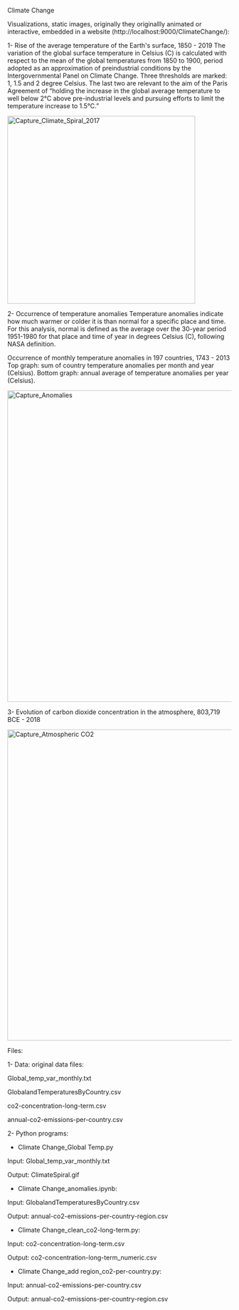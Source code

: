 Climate Change

Visualizations, static images, originally they originallly animated or interactive, embedded in a website (http://localhost:9000/ClimateChange/):

1- Rise of the average temperature of the Earth's surface, 1850 - 2019
The variation of the global surface temperature in Celsius (C) is calculated with respect to the mean of the global temperatures from 1850 to 1900, period adopted as an approximation of preindustrial conditions by the Intergovernmental Panel on Climate Change.
Three thresholds are marked: 1, 1.5 and 2 degree Celsius. The last two are relevant to the aim of the Paris Agreement of “holding the increase in the global average temperature to well below 2°C above pre-industrial levels and pursuing efforts to limit the temperature increase to 1.5°C.”

<img width="422" alt="Capture_Climate_Spiral_2017" src="https://user-images.githubusercontent.com/53956697/109977859-430c0a80-7ccb-11eb-8c46-f46871560ecd.PNG">


2- Occurrence of temperature anomalies
Temperature anomalies indicate how much warmer or colder it is than normal for a specific place and time. For this analysis, normal is defined as the average over the 30-year period 1951-1980 for that place and time of year in degrees Celsius (C), following NASA definition.

Occurrence of monthly temperature anomalies in 197 countries, 1743 - 2013
Top graph: sum of country temperature anomalies per month and year (Celsius).
Bottom graph: annual average of temperature anomalies per year (Celsius).

<img width="700" alt="Capture_Anomalies" src="https://user-images.githubusercontent.com/53956697/109979199-a185b880-7ccc-11eb-86ea-47a508528d7d.PNG">

3- Evolution of carbon dioxide concentration in the atmosphere, 803,719 BCE - 2018

<img width="699" alt="Capture_Atmospheric CO2" src="https://user-images.githubusercontent.com/53956697/109980493-f970ef00-7ccd-11eb-8090-523211beb7e8.PNG">


Files:

1- Data: original data files:

Global_temp_var_monthly.txt

GlobalandTemperaturesByCountry.csv

co2-concentration-long-term.csv

annual-co2-emissions-per-country.csv

2- Python programs:

- Climate Change_Global Temp.py

Input: Global_temp_var_monthly.txt

Output: ClimateSpiral.gif

-	Climate Change_anomalies.ipynb: 

Input: GlobalandTemperaturesByCountry.csv

Output: annual-co2-emissions-per-country-region.csv 

-	Climate Change_clean_co2-long-term.py:

Input: co2-concentration-long-term.csv

Output: co2-concentration-long-term_numeric.csv
 
- Climate Change_add region_co2-per-country.py:

Input: annual-co2-emissions-per-country.csv

Output: annual-co2-emissions-per-country-region.csv

